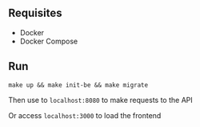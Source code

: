 ## Requisites

* Docker
* Docker Compose

## Run

`make up && make init-be && make migrate`

Then use to `localhost:8080` to make requests to the API

Or access `localhost:3000` to load the frontend 
